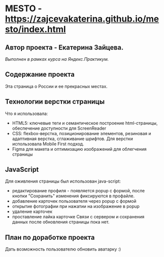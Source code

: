 # MESTO - https://zajcevakaterina.github.io/mesto/index.html
## Автор проекта - Екатерина Зайцева.
*Выполнен в рамках курса на Яндекс.Практикум.*

## Содержание проекта
Эта страница о России и ее прекрасных местах.

## Технологии верстки страницы
Что я использовала:
* HTML5: ключевые теги и семантическое построение html-страницы, обеспечение доступности для ScreenReader
* CSS: flexbox-верстка, позиционирование элементов, резиновая и адаптивная верстка, сглаживание шрифтов. Для верстки использовала Mobile First подход.
* Figma для макета и оптимизацию изображений для облегчения страницы

## JavaScript
Для оживления страницы был использован java-script:
* редактирование профиля - появляется popup с формой, после кнопки "Сохранить" изменения фиксируются в профайле.
* добавление карточек пользователя через popup с формой
* открытие фотографии при нажатии на изображение в popup
* удаление карточек
* проставление лайка карточке
Связи с сервером и сохранения данных после обновления страницы пока нет.

## План по доработке проекта
Дать возможность пользователю обновить аватарку :)
